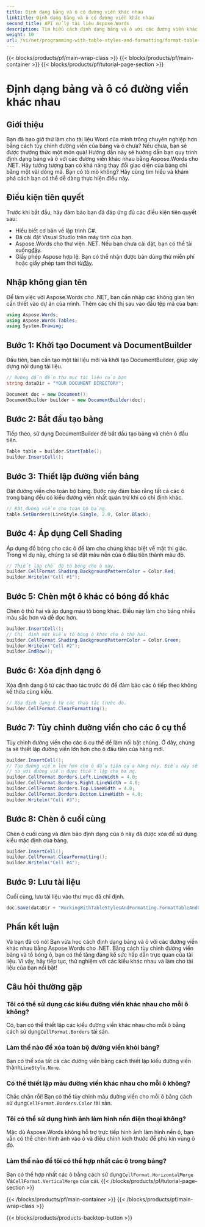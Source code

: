 ```yaml
---
title: Định dạng bảng và ô có đường viền khác nhau
linktitle: Định dạng bảng và ô có đường viền khác nhau
second_title: API xử lý tài liệu Aspose.Words
description: Tìm hiểu cách định dạng bảng và ô với các đường viền khác nhau bằng Aspose.Words cho .NET. Cải thiện tài liệu Word của bạn với các kiểu bảng tùy chỉnh và tô bóng ô.
weight: 10
url: /vi/net/programming-with-table-styles-and-formatting/format-table-and-cell-with-different-borders/
---
```


{{< blocks/products/pf/main-wrap-class >}}
{{< blocks/products/pf/main-container >}}
{{< blocks/products/pf/tutorial-page-section >}}

# Định dạng bảng và ô có đường viền khác nhau

## Giới thiệu

Bạn đã bao giờ thử làm cho tài liệu Word của mình trông chuyên nghiệp hơn bằng cách tùy chỉnh đường viền của bảng và ô chưa? Nếu chưa, bạn sẽ được thưởng thức một món quà! Hướng dẫn này sẽ hướng dẫn bạn quy trình định dạng bảng và ô với các đường viền khác nhau bằng Aspose.Words cho .NET. Hãy tưởng tượng bạn có khả năng thay đổi giao diện của bảng chỉ bằng một vài dòng mã. Bạn có tò mò không? Hãy cùng tìm hiểu và khám phá cách bạn có thể dễ dàng thực hiện điều này.

## Điều kiện tiên quyết

Trước khi bắt đầu, hãy đảm bảo bạn đã đáp ứng đủ các điều kiện tiên quyết sau:
- Hiểu biết cơ bản về lập trình C#.
- Đã cài đặt Visual Studio trên máy tính của bạn.
-  Aspose.Words cho thư viện .NET. Nếu bạn chưa cài đặt, bạn có thể tải xuống[đây](https://releases.aspose.com/words/net/).
-  Giấy phép Aspose hợp lệ. Bạn có thể nhận được bản dùng thử miễn phí hoặc giấy phép tạm thời từ[đây](https://purchase.aspose.com/temporary-license/).

## Nhập không gian tên

Để làm việc với Aspose.Words cho .NET, bạn cần nhập các không gian tên cần thiết vào dự án của mình. Thêm các chỉ thị sau vào đầu tệp mã của bạn:

```csharp
using Aspose.Words;
using Aspose.Words.Tables;
using System.Drawing;
```

## Bước 1: Khởi tạo Document và DocumentBuilder

Đầu tiên, bạn cần tạo một tài liệu mới và khởi tạo DocumentBuilder, giúp xây dựng nội dung tài liệu. 

```csharp
// Đường dẫn đến thư mục tài liệu của bạn
string dataDir = "YOUR DOCUMENT DIRECTORY";

Document doc = new Document();
DocumentBuilder builder = new DocumentBuilder(doc);
```

## Bước 2: Bắt đầu tạo bảng

Tiếp theo, sử dụng DocumentBuilder để bắt đầu tạo bảng và chèn ô đầu tiên.

```csharp
Table table = builder.StartTable();
builder.InsertCell();
```

## Bước 3: Thiết lập đường viền bảng

Đặt đường viền cho toàn bộ bảng. Bước này đảm bảo rằng tất cả các ô trong bảng đều có kiểu đường viền nhất quán trừ khi có chỉ định khác.

```csharp
// Đặt đường viền cho toàn bộ bảng.
table.SetBorders(LineStyle.Single, 2.0, Color.Black);
```

## Bước 4: Áp dụng Cell Shading

Áp dụng đổ bóng cho các ô để làm cho chúng khác biệt về mặt thị giác. Trong ví dụ này, chúng ta sẽ đặt màu nền của ô đầu tiên thành màu đỏ.


```csharp
// Thiết lập chế độ tô bóng cho ô này.
builder.CellFormat.Shading.BackgroundPatternColor = Color.Red;
builder.Writeln("Cell #1");
```

## Bước 5: Chèn một ô khác có bóng đổ khác

Chèn ô thứ hai và áp dụng màu tô bóng khác. Điều này làm cho bảng nhiều màu sắc hơn và dễ đọc hơn.

```csharp
builder.InsertCell();
// Chỉ định một kiểu tô bóng ô khác cho ô thứ hai.
builder.CellFormat.Shading.BackgroundPatternColor = Color.Green;
builder.Writeln("Cell #2");
builder.EndRow();
```

## Bước 6: Xóa định dạng ô

Xóa định dạng ô từ các thao tác trước đó để đảm bảo các ô tiếp theo không kế thừa cùng kiểu.


```csharp
// Xóa định dạng ô từ các thao tác trước đó.
builder.CellFormat.ClearFormatting();
```

## Bước 7: Tùy chỉnh đường viền cho các ô cụ thể

Tùy chỉnh đường viền cho các ô cụ thể để làm nổi bật chúng. Ở đây, chúng ta sẽ thiết lập đường viền lớn hơn cho ô đầu tiên của hàng mới.

```csharp
builder.InsertCell();
// Tạo đường viền lớn hơn cho ô đầu tiên của hàng này. Điều này sẽ khác
// so với đường viền được thiết lập cho bảng.
builder.CellFormat.Borders.Left.LineWidth = 4.0;
builder.CellFormat.Borders.Right.LineWidth = 4.0;
builder.CellFormat.Borders.Top.LineWidth = 4.0;
builder.CellFormat.Borders.Bottom.LineWidth = 4.0;
builder.Writeln("Cell #3");
```

## Bước 8: Chèn ô cuối cùng

Chèn ô cuối cùng và đảm bảo định dạng của ô này đã được xóa để sử dụng kiểu mặc định của bảng.

```csharp
builder.InsertCell();
builder.CellFormat.ClearFormatting();
builder.Writeln("Cell #4");
```

## Bước 9: Lưu tài liệu

Cuối cùng, lưu tài liệu vào thư mục đã chỉ định.

```csharp
doc.Save(dataDir + "WorkingWithTableStylesAndFormatting.FormatTableAndCellWithDifferentBorders.docx");
```

## Phần kết luận

Và bạn đã có nó! Bạn vừa học cách định dạng bảng và ô với các đường viền khác nhau bằng Aspose.Words cho .NET. Bằng cách tùy chỉnh đường viền bảng và tô bóng ô, bạn có thể tăng đáng kể sức hấp dẫn trực quan của tài liệu. Vì vậy, hãy tiếp tục, thử nghiệm với các kiểu khác nhau và làm cho tài liệu của bạn nổi bật!

## Câu hỏi thường gặp

### Tôi có thể sử dụng các kiểu đường viền khác nhau cho mỗi ô không?
 Có, bạn có thể thiết lập các kiểu đường viền khác nhau cho mỗi ô bằng cách sử dụng`CellFormat.Borders` tài sản.

### Làm thế nào để xóa toàn bộ đường viền khỏi bảng?
 Bạn có thể xóa tất cả các đường viền bằng cách thiết lập kiểu đường viền thành`LineStyle.None`.

### Có thể thiết lập màu đường viền khác nhau cho mỗi ô không?
 Chắc chắn rồi! Bạn có thể tùy chỉnh màu đường viền cho mỗi ô bằng cách sử dụng`CellFormat.Borders.Color` tài sản.

### Tôi có thể sử dụng hình ảnh làm hình nền điện thoại không?
Mặc dù Aspose.Words không hỗ trợ trực tiếp hình ảnh làm hình nền ô, bạn vẫn có thể chèn hình ảnh vào ô và điều chỉnh kích thước để phủ kín vùng ô đó.

### Làm thế nào để tôi có thể hợp nhất các ô trong bảng?
 Bạn có thể hợp nhất các ô bằng cách sử dụng`CellFormat.HorizontalMerge` Và`CellFormat.VerticalMerge` của cải.
{{< /blocks/products/pf/tutorial-page-section >}}

{{< /blocks/products/pf/main-container >}}
{{< /blocks/products/pf/main-wrap-class >}}

{{< blocks/products/products-backtop-button >}}

